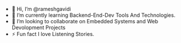 - 👋 Hi, I’m @rameshgavidi
- 🌱 I’m currently learning Backend-End-Dev Tools And Technologies.
- 💞️ I’m looking to collaborate on Embedded Systems and Web Devolopment Projects
- ⚡ Fun fact I love Listening Stories.

<!---
rameshgavidi/rameshgavidi is a ✨ special ✨ repository because its `README.md` (this file) appears on your GitHub profile.
You can click the Preview link to take a look at your changes.
--->
